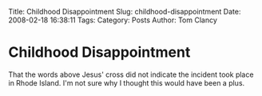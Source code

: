 Title: Childhood Disappointment
Slug: childhood-disappointment
Date: 2008-02-18 16:38:11
Tags: 
Category: Posts
Author: Tom Clancy

# Childhood Disappointment

That the words above Jesus' cross did not indicate the incident took place in Rhode Island. I'm not sure why I thought this would have been a plus.
